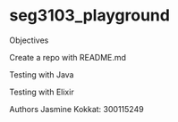 # seg3103_playground
Objectives
 
 Create a repo with README.md
 
 Testing with Java
 
 Testing with Elixir

Authors
Jasmine Kokkat: 300115249
